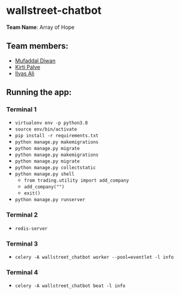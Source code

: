 # wallstreet-chatbot

**Team Name**: Array of Hope

## Team members:

- [Mufaddal Diwan](https://github.com/mufaddal12)
- [Kirti Palve](https://github.com/kirtipalve)
- [Ilyas Ali](https://github.com/ilyas-ali)

## Running the app:

### Terminal 1

- `virtualenv env -p python3.8`
- `source env/bin/activate`
- `pip install -r requirements.txt`
- `python manage.py makemigrations`
- `python manage.py migrate`
- `python manage.py makemigrations`
- `python manage.py migrate`
- `python manage.py collectstatic`
- `python manage.py shell`
  - `from trading.utility import add_company`
  - `add_company("")`
  - `exit()`
- `python manage.py runserver`

### Terminal 2

- `redis-server`

### Terminal 3

- `celery -A wallstreet_chatbot worker --pool=eventlet -l info`

### Terminal 4

- `celery -A wallstreet_chatbot beat -l info`

